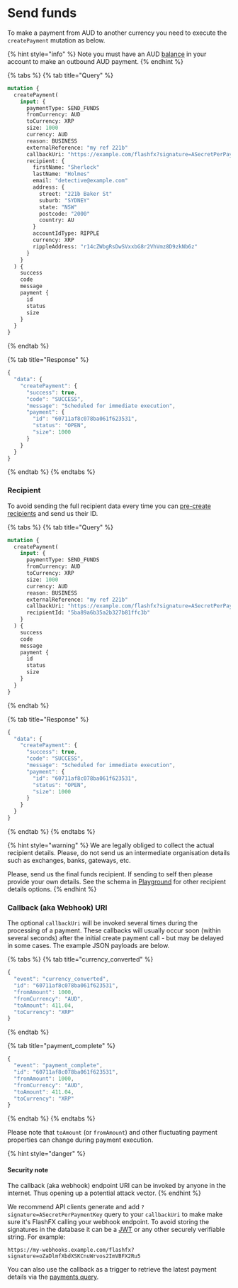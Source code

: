 # Send funds

To make a payment from AUD to another currency you need to execute the `createPayment` mutation as below. 

{% hint style="info" %}
Note you must have an AUD [balance](../balance.md) in your account to make an outbound AUD payment.
{% endhint %}

{% tabs %}
{% tab title="Query" %}
```graphql
mutation {
  createPayment(
    input: {
      paymentType: SEND_FUNDS
      fromCurrency: AUD
      toCurrency: XRP
      size: 1000
      currency: AUD
      reason: BUSINESS
      externalReference: "my ref 221b"
      callbackUri: "https://example.com/flashfx?signature=ASecretPerPaymentKey"
      recipient: {
        firstName: "Sherlock"
        lastName: "Holmes"
        email: "detective@example.com"
        address: {
          street: "221b Baker St"
          suburb: "SYDNEY"
          state: "NSW"
          postcode: "2000"
          country: AU
        }
        accountIdType: RIPPLE
        currency: XRP
        rippleAddress: "r14cZWbgRsDwSVxxbG8r2VhVmz8D9zkNb6z"
      }
    }
  ) {
    success
    code
    message
    payment {
      id
      status
      size
    }
  }
}
```
{% endtab %}

{% tab title="Response" %}
```javascript
{
  "data": {
    "createPayment": {
      "success": true,
      "code": "SUCCESS",
      "message": "Scheduled for immediate execution",
      "payment": {
        "id": "60711af8c078ba061f623531",
        "status": "OPEN",
        "size": 1000
      }
    }
  }
}
```
{% endtab %}
{% endtabs %}

### Recipient

To avoid sending the full recipient data every time you can [pre-create recipients](../recipients/#create-a-recipient) and send us their ID.

{% tabs %}
{% tab title="Query" %}
```graphql
mutation {
  createPayment(
    input: {
      paymentType: SEND_FUNDS
      fromCurrency: AUD
      toCurrency: XRP
      size: 1000
      currency: AUD
      reason: BUSINESS
      externalReference: "my ref 221b"
      callbackUri: "https://example.com/flashfx?signature=ASecretPerPaymentKey"
      recipientId: "5ba89a6b35a2b327b81ffc3b"
    }
  ) {
    success
    code
    message
    payment {
      id
      status
      size
    }
  }
}
```
{% endtab %}

{% tab title="Response" %}
```javascript
{
  "data": {
    "createPayment": {
      "success": true,
      "code": "SUCCESS",
      "message": "Scheduled for immediate execution",
      "payment": {
        "id": "60711af8c078ba061f623531",
        "status": "OPEN",
        "size": 1000
      }
    }
  }
}
```
{% endtab %}
{% endtabs %}

{% hint style="warning" %}
We are legally obliged to collect the actual recipient details. Please, do not send us an intermediate organisation details such as exchanges, banks, gateways, etc.

Please, send us the final funds recipient. If sending to self then please provide your own details. See the schema in [Playground](https://api.flash-fx.com/) for other recipient details options.
{% endhint %}

### Callback \(aka Webhook\) URI

The optional `callbackUri` will be invoked several times during the processing of a payment. These callbacks will usually occur soon \(within several seconds\) after the initial create payment call - but may be delayed in some cases. The example JSON payloads are below.

{% tabs %}
{% tab title="currency\_converted" %}
```javascript
{
  "event": "currency_converted",
  "id": "60711af8c078ba061f623531",
  "fromAmount": 1000,
  "fromCurrency": "AUD",
  "toAmount": 411.04,
  "toCurrency": "XRP"
}
```
{% endtab %}

{% tab title="payment\_complete" %}
```javascript
{
  "event": "payment_complete",
  "id": "60711af8c078ba061f623531",
  "fromAmount": 1000,
  "fromCurrency": "AUD",
  "toAmount": 411.04,
  "toCurrency": "XRP"
}
```
{% endtab %}
{% endtabs %}

Please note that `toAmount` \(or `fromAmount`\) and other fluctuating payment properties can change during payment execution.

{% hint style="danger" %}
#### Security note

The callback \(aka webhook\) endpoint URI can be invoked by anyone in the internet. Thus opening up a potential attack vector.
{% endhint %}

We recommend API clients generate and add `?signature=ASecretPerPaymentKey` query to your `callbackUri` to make make sure it's FlashFX calling your webhook endpoint. To avoid storing the signatures in the database it can be a [JWT](https://jwt.io/) or any other securely verifiable string. For example:

```text
https://my-webhooks.example.com/flashfx?signature=oZaDlmfXbdXSKCnuWrvos2ImVBFX2Ru5
```

You can also use the callback as a trigger to retrieve the latest payment details via the [payments query](query-payments.md).

